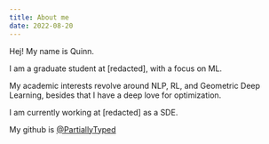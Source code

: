```yaml
---
title: About me
date: 2022-08-20
---
```


Hej! My name is Quinn.

I am a graduate student at [redacted], with a focus on ML.

My academic interests revolve around NLP, RL, and Geometric Deep Learning, besides that I have a deep love for optimization.

I am currently working at [redacted] as a SDE.

My github is [@PartiallyTyped](https://github.com/partiallytyped)
